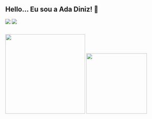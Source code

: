 ## Hello... Eu sou a Ada Diniz! 💜

<div> 
 <a href="https://instagram.com/adadiniz" target="_blank"><img src="https://img.shields.io/badge/-Instagram-%23E4405F?style=for-the-badge&logo=instagram&logoColor=white" target="_blank"></a>
 <a href="https://www.linkedin.com/in/adacarinadinizteodoro/" target="_blank"><img src="https://img.shields.io/badge/-LinkedIn-%230077B5?style=for-the-badge&logo=linkedin&logoColor=white" target="_blank"></a> 
</div>

##
<div style="display: inline_block">
<img height="250em" width="250em" src="https://github-readme-stats.vercel.app/api/top-langs/?username=adaDiniz&layout=demo&langs_count=7&theme=radical"/>
<img height="190em" src="https://github-readme-stats.vercel.app/api?username=adaDiniz&show_icons=true&theme=radical&include_all_commits=true&count_private=true"/>
</div>



